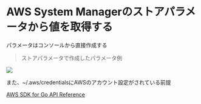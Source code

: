 # AWS System Managerのストアパラメータから値を取得する

パラメータはコンソールから直接作成する

> ストアパラメータで作成したパラメータ例

![](https://i.imgur.com/IRP4xHa.png)

また、~/.aws/credentialsにAWSのアカウント設定がされている前提

[AWS SDK for Go API Reference](https://docs.aws.amazon.com/sdk-for-go/api/service/ssm/)
